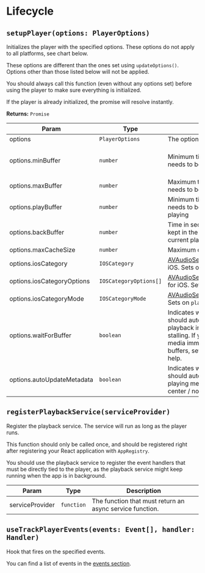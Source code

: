 # Lifecycle

## `setupPlayer(options: PlayerOptions)`

Initializes the player with the specified options. These options do not apply to all platforms, see chart below.

These options are different than the ones set using `updateOptions()`. Options other than those listed below will not be applied.

You should always call this function (even without any options set) before using the player to make sure everything is initialized.

If the player is already initialized, the promise will resolve instantly.

**Returns:** `Promise`

| Param                | Type     | Description   | Default   | Android | iOS | Windows |
| -------------------- | -------- | ------------- | --------- | :-----: | :-: | :-----: |
| options              | `PlayerOptions` | The options   |
| options.minBuffer    | `number` | Minimum time in seconds that needs to be buffered | 15 (android), automatic (ios) | ✅ | ✅ | ❌ |
| options.maxBuffer    | `number` | Maximum time in seconds that needs to be buffered | 50 | ✅ | ❌ | ❌ |
| options.playBuffer   | `number` | Minimum time in seconds that needs to be buffered to start playing | 2.5 | ✅ | ❌ | ❌ |
| options.backBuffer   | `number` | Time in seconds that should be kept in the buffer behind the current playhead time. | 0 | ✅ | ❌ | ❌ |
| options.maxCacheSize | `number` | Maximum cache size in kilobytes | 0 | ✅ | ❌ | ❌ |
| options.iosCategory  | `IOSCategory` | [AVAudioSession.Category](https://developer.apple.com/documentation/avfoundation/avaudiosession/1616615-category) for iOS. Sets on `play()` | `playback` | ❌ | ✅ | ❌ |
| options.iosCategoryOptions | `IOSCategoryOptions[]` | [AVAudioSession.CategoryOptions](https://developer.apple.com/documentation/avfoundation/avaudiosession/1616503-categoryoptions) for iOS. Sets on `play()` | `[]` | ❌ | ✅ | ❌ |
| options.iosCategoryMode  | `IOSCategoryMode` | [AVAudioSession.Mode](https://developer.apple.com/documentation/avfoundation/avaudiosession/1616508-mode) for iOS. Sets on `play()` | `default` | ❌ | ✅ | ❌ |
| options.waitForBuffer   | `boolean` | Indicates whether the player should automatically delay playback in order to minimize stalling. If you notice that network media immediately pauses after it buffers, setting this to `true` may help. | false | ❌ | ✅ | ❌ |
| options.autoUpdateMetadata   | `boolean` | Indicates whether the player should automatically update now playing metadata data in control center / notification. | true | ✅ | ❌ | ❌ |

## `registerPlaybackService(serviceProvider)`

Register the playback service. The service will run as long as the player runs.

This function should only be called once, and should be registered right after registering your React application with `AppRegistry`.

You should use the playback service to register the event handlers that must be directly tied to the player, as the playback service might keep running when the app is in background.

| Param   | Type     | Description   |
| ------- | -------- | ------------- |
| serviceProvider | `function` | The function that must return an async service function. |

## `useTrackPlayerEvents(events: Event[], handler: Handler)`

Hook that fires on the specified events.

You can find a list of events in the [events section](../events.md#player).
